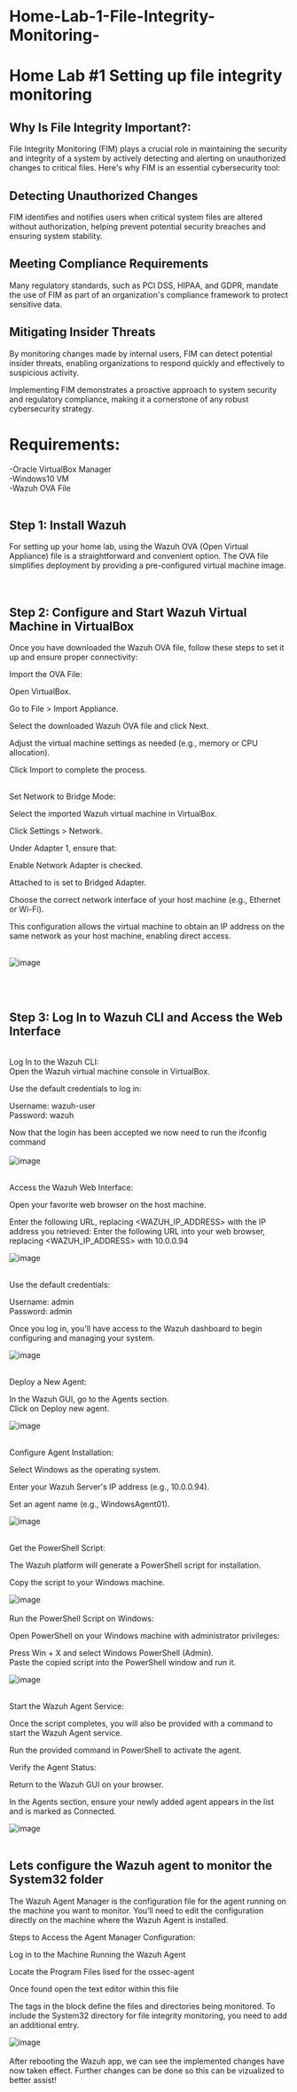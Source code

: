 # Home-Lab-1-File-Integrity-Monitoring-

<h1>Home Lab #1 Setting up file integrity monitoring</h1>



<h2>Why Is File Integrity Important?:</h2>

File Integrity Monitoring (FIM) plays a crucial role in maintaining the security and integrity of a system by actively detecting and alerting on unauthorized changes to critical files. Here's why FIM is an essential cybersecurity tool:<br />

<h2> Detecting Unauthorized Changes</h2>

FIM identifies and notifies users when critical system files are altered without authorization, helping prevent potential security breaches and ensuring system stability.<br />

<h2> Meeting Compliance Requirements </h2>

Many regulatory standards, such as PCI DSS, HIPAA, and GDPR, mandate the use of FIM as part of an organization's compliance framework to protect sensitive data.<br />

<h2> Mitigating Insider Threats </h2>

By monitoring changes made by internal users, FIM can detect potential insider threats, enabling organizations to respond quickly and effectively to suspicious activity.<br />

Implementing FIM demonstrates a proactive approach to system security and regulatory compliance, making it a cornerstone of any robust cybersecurity strategy. <br />

<h1> Requirements:</h1>

 -Oracle VirtualBox Manager<br />
 -Windows10 VM <br />
 -Wazuh OVA File <br />
<br />

<h2> Step 1: Install Wazuh </h2>
For setting up your home lab, using the Wazuh OVA (Open Virtual Appliance) file is a straightforward and convenient option. The OVA file simplifies deployment by providing a pre-configured virtual machine image.<br />
<br/>
<br/>
<h2>Step 2: Configure and Start Wazuh Virtual Machine in VirtualBox</h2> 

Once you have downloaded the Wazuh OVA file, follow these steps to set it up and ensure proper connectivity:<br />

Import the OVA File:<br />

Open VirtualBox. <br />

Go to File > Import Appliance. <br />

Select the downloaded Wazuh OVA file and click Next. <br />

Adjust the virtual machine settings as needed (e.g., memory or CPU allocation). <br />

Click Import to complete the process. <br />
<br />

Set Network to Bridge Mode: <br />

Select the imported Wazuh virtual machine in VirtualBox. <br />

Click Settings > Network. <br />

Under Adapter 1, ensure that: <br />

Enable Network Adapter is checked. <br />

Attached to is set to Bridged Adapter. <br />

Choose the correct network interface of your host machine (e.g., Ethernet or Wi-Fi). <br />

This configuration allows the virtual machine to obtain an IP address on the same network as your host machine, enabling direct access. <br />
<br />

![image](https://github.com/user-attachments/assets/1fe74df4-8fcd-40a6-aa73-26cec8dcf605)

<br />
<br />

<h2> Step 3: Log In to Wazuh CLI and Access the Web Interface</h2>
<br />
Log In to the Wazuh CLI: <br />
Open the Wazuh virtual machine console in VirtualBox. <br />

Use the default credentials to log in: <br />

Username: wazuh-user <br />
Password: wazuh <br />

Now that the login has been accepted we now need to run the ifconfig command <br />
<br />
![image](https://github.com/user-attachments/assets/0dfda170-e7f3-4593-88c1-87488d9346a1)
<br />
<br />

Access the Wazuh Web Interface: <br />

Open your favorite web browser on the host machine. <br />

Enter the following URL, replacing <WAZUH_IP_ADDRESS> with the IP address you retrieved: Enter the following URL into your web browser, replacing <WAZUH_IP_ADDRESS> with 10.0.0.94 <br />

![image](https://github.com/user-attachments/assets/49128055-9c8d-43d1-8aef-2d012166556b)
<br />
<br />

Use the default credentials: <br />

Username: admin <br />
Password: admin <br />

Once you log in, you'll have access to the Wazuh dashboard to begin configuring and managing your system. <br />

![image](https://github.com/user-attachments/assets/900bf255-14b4-4fc0-b07d-22b74e987d25) 
<br />
<br />

Deploy a New Agent: <br />

In the Wazuh GUI, go to the Agents section. <br />
Click on Deploy new agent. <br />

![image](https://github.com/user-attachments/assets/28a54f0c-a444-4edf-ba62-da1422762e1c)
<br />
<br />


Configure Agent Installation:

Select Windows as the operating system. <br />

Enter your Wazuh Server's IP address (e.g., 10.0.0.94). <br />

Set an agent name (e.g., WindowsAgent01). <br />

![image](https://github.com/user-attachments/assets/21dff221-f4f9-4437-89f1-2927c5602b8c)
<br />
<br />

Get the PowerShell Script: <br />

The Wazuh platform will generate a PowerShell script for installation. <br />

Copy the script to your Windows machine.<br />

![image](https://github.com/user-attachments/assets/36150b0c-3904-4223-93ad-ab530dcf836b)
<br />
<br />
Run the PowerShell Script on Windows:

Open PowerShell on your Windows machine with administrator privileges: <br />

Press Win + X and select Windows PowerShell (Admin). <br />
Paste the copied script into the PowerShell window and run it. <br />

![image](https://github.com/user-attachments/assets/f0c5ff09-05b8-45e7-b22d-a9534e99b818)
<br />
<br />

Start the Wazuh Agent Service: <br />

Once the script completes, you will also be provided with a command to start the Wazuh Agent service. <br />

Run the provided command in PowerShell to activate the agent. <br />


Verify the Agent Status:<br />

Return to the Wazuh GUI on your browser.<br />

In the Agents section, ensure your newly added agent appears in the list and is marked as Connected.<br />

![image](https://github.com/user-attachments/assets/5064d7a4-1476-463e-a29d-82d0d2cb8886)
<br />
<br />

<h2>Lets configure the Wazuh agent to monitor the System32 folder</h2>

The Wazuh Agent Manager is the configuration file for the agent running on the machine you want to monitor. You’ll need to edit the configuration directly on the machine where the Wazuh Agent is installed.<br />

Steps to Access the Agent Manager Configuration: <br />

Log in to the Machine Running the Wazuh Agent <br />

Locate the Program Files lised for the ossec-agent <br />

Once found open the text editor within this file <br />

The <directories> tags in the <syscheck> block define the files and directories being monitored. To include the System32 directory for file integrity monitoring, you need to add an additional <directories> entry. <br/>

![image](https://github.com/user-attachments/assets/eed12355-fe71-4217-b4d4-5fd943c6031d)
<br/>
<br/>
After rebooting the Wazuh app, we can see the implemented changes have now taken effect. Further changes can be done so this can be vizualized to better assist!<br />











